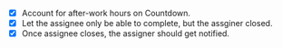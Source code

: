 - [x] Account for after-work hours on Countdown.
- [x] Let the assignee only be able to complete, but the assginer closed.
- [x] Once assignee closes, the assigner should get notified.
